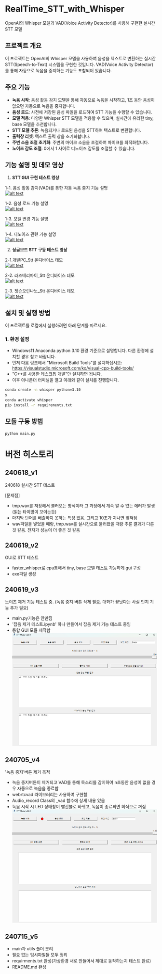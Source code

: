 # RealTime_STT_with_Whisper

OpenAI의 Whisper 모델과 VAD(Voice Activity Detector)를 사용해 구현한 실시간 STT 모델

## 프로젝트 개요
이 프로젝트는 OpenAI의 Whisper 모델을 사용하여 음성을 텍스트로 변환하는 실시간 STT(Speech-to-Text) 시스템을 구현한 것입니다. VAD(Voice Activity Detector)를 통해 자동으로 녹음을 중지하는 기능도 포함되어 있습니다.

## 주요 기능
- **녹음 시작**: 음성 활동 감지 모델을 통해 자동으로 녹음을 시작하고, 1초 동안 음성이 없으면 자동으로 녹음을 중지합니다.
- **음성 로드**: 사전에 저장된 음성 파일을 로드하여 STT 기능을 수행할 수 있습니다.
- **모델 적용**: 다양한 Whisper STT 모델을 적용할 수 있으며, 실시간에 유리한 tiny, base 모델을 추천합니다.
- **STT 모델 추론**: 녹음되거나 로드된 음성을 STT하여 텍스트로 변환합니다.
- **출력창 리셋**: 텍스트 출력 창을 초기화합니다.
- **주변 소음 조절 초기화**: 주변의 마이크 소음을 조절하여 마이크를 최적화합니다.
- **노이즈 감도 조절**: 0에서 1 사이로 디노이즈 감도를 조절할 수 있습니다.

## 기능 설명 및 데모 영상
1. **STT GUI 구현 테스트 영상**
  
1-1. 음성 활동 감지(VAD)를 통한 자동 녹음 중지 기능 설명  
[![alt text](https://img.youtube.com/vi/WDDFrGd1XBg/0.jpg)](https://www.youtube.com/watch?v=WDDFrGd1XBg)  
  
1-2. 음성 로드 기능 설명  
[![alt text](https://img.youtube.com/vi/0IZx-0-FGZI/0.jpg)](https://www.youtube.com/watch?v=0IZx-0-FGZI)  
  
1-3. 모델 변경 기능 설명  
[![alt text](https://img.youtube.com/vi/sQlIkdLi9Bs/0.jpg)](https://www.youtube.com/watch?v=sQlIkdLi9Bs)  
  
1-4. 디노이즈 관련 기능 설명  
[![alt text](https://img.youtube.com/vi/N6eltE5N9MM/0.jpg)](https://www.youtube.com/watch?v=N6eltE5N9MM)  
  



2. **싱글보드 STT 구동 테스트 영상**
  
2-1.개발PC_Stt 온디바이스 데모  
[![alt text](https://img.youtube.com/vi/Kit1lvTWxxg/0.jpg)](https://www.youtube.com/watch?v=Kit1lvTWxxg)  
  
2-2. 라즈베리파이_Stt 온디바이스 데모  
[![alt text](https://img.youtube.com/vi/UtyPmrirj_0/0.jpg)](https://www.youtube.com/watch?v=UtyPmrirj_0)  
  
2-3. 젯슨오린나노_Stt 온디바이스 데모  
[![alt text](https://img.youtube.com/vi/MfX-K7kKF_Y/0.jpg)](https://www.youtube.com/watch?v=MfX-K7kKF_Y)  


## 설치 및 실행 방법
이 프로젝트를 로컬에서 실행하려면 아래 단계를 따르세요.

### 1. 환경 설정
- Windows11 Anaconda python 3.10 환경 기준으로 설명합니다. 다른 환경에 설치할 경우 참고 바랍니다.
- 먼저 다음 링크에서 "Microsoft Build Tools"를 설치하십시오: https://visualstudio.microsoft.com/ko/visual-cpp-build-tools/
- "C++를 사용한 데스크톱 개발"만 설치하면 됩니다.
- 이후 아나콘더 터미널을 열고 아래와 같이 설치를 진행합니다.

```bash
conda create -n whisper python=3.10
y
conda activate whisper
pip install -r requirements.txt
```

## 모듈 구동 방법
```bash
python main.py
```

# 버전 히스토리
## 240618_v1
240618 실시간 STT 테스트

[문제점]
- tmp.wav를 저장해서 불러오는 방식이라 그 과정에서 계속 알 수 없는 에러가 발생(읽는 타이밍이 꼬이는듯)
- 마지막 단어를 배출하지 못하는 특성 있음. 그리고 10초가 지나면 잊혀짐
- wav파일을 넣었을 때랑, tmp.wav를 실시간으로 불러왔을 때랑 추론 결과가 다른 것 같음. 전자가 성능이 더 좋은 것 같음

## 240619_v2
GUI로 STT 테스트
- faster_whisper로 cpu통해서 tiny, base 모델 테스트 가능하게 gui 구성
- exe파일 생성

## 240619_v3 
노이즈 제거 기능 테스트 중. (녹음 중지 버튼 삭제 필요. 대화가 끝낫다는 사실 인지 기능 추가 필요)
- main.py기능은 안만짐
- '잡음 제거 테스트.ipynb' 하나 만들어서 잡음 제거 기능 테스트 중임
- 통합 GUI 모듈 제작함
![alt text](README_img/img1.png)

## 240705_v4
'녹음 중지'버튼 제거 목적
- 녹음 중지버튼이 제거되고 VAD를 통해 목소리를 감지하여 n초동안 음성이 없을 경우 자동으로 녹음을 종료함
- webrtcvad 라이브러리는 사용하여 구현함
- Audio_record Class의 _vad 함수에 상세 내용 있음
- 녹음 시작 시 LED 상태창이 빨간불로 바뀌고, 녹음이 종료되면 회식으로 꺼짐
![alt text](README_img/img2.png)

## 240715_v5
- main과 utils 폴더 분리
- 필요 없는 임시파일들 모두 정리
- requirments.txt 완성(가상환경 새로 만들어서 제대로 동작하는지 테스트 완료)
- README.md 완성